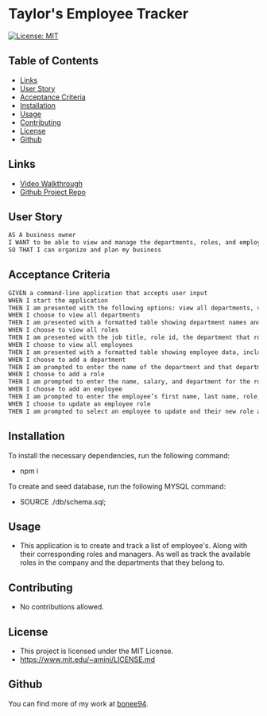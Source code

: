 # Taylor's Employee Tracker
[![License: MIT](https://img.shields.io/badge/License-MIT-yellow.svg)](https://opensource.org/licenses/MIT)

## Table of Contents

- [Links](#links)
- [User Story](#user-story)
- [Acceptance Criteria](#acceptance-criteria)
- [Installation](#installation)
- [Usage](#usage)
- [Contributing](#contributing)
- [License](#license)
- [Github](#github)

## Links

- [Video Walkthrough]()
- [Github Project Repo](https://github.com/Bonee94/Taylor-Employee-Tracker)

## User Story

```md
AS A business owner
I WANT to be able to view and manage the departments, roles, and employees in my company
SO THAT I can organize and plan my business
```

## Acceptance Criteria

```md
GIVEN a command-line application that accepts user input
WHEN I start the application
THEN I am presented with the following options: view all departments, view all roles, view all employees, add a department, add a role, add an employee, and update an employee role
WHEN I choose to view all departments
THEN I am presented with a formatted table showing department names and department ids
WHEN I choose to view all roles
THEN I am presented with the job title, role id, the department that role belongs to, and the salary for that role
WHEN I choose to view all employees
THEN I am presented with a formatted table showing employee data, including employee ids, first names, last names, job titles, departments, salaries, and managers that the employees report to
WHEN I choose to add a department
THEN I am prompted to enter the name of the department and that department is added to the database
WHEN I choose to add a role
THEN I am prompted to enter the name, salary, and department for the role and that role is added to the database
WHEN I choose to add an employee
THEN I am prompted to enter the employee’s first name, last name, role, and manager, and that employee is added to the database
WHEN I choose to update an employee role
THEN I am prompted to select an employee to update and their new role and this information is updated in the database 
```

## Installation

To install the necessary dependencies, run the following command:

- npm i

To create and seed database, run the following MYSQL command:

- SOURCE ./db/schema.sql;

## Usage

- This application is to create and track a list of employee's. Along with their corresponding roles and managers. As well as track the available roles in the company and the departments that they belong to.

## Contributing

- No contributions allowed.

## License

- This project is licensed under the MIT License.
- https://www.mit.edu/~amini/LICENSE.md

## Github

You can find more of my work at [bonee94](https://github.com/bonee94).
